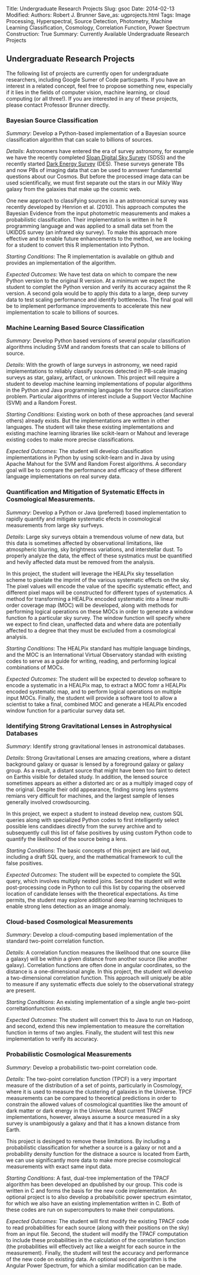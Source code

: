 Title: Undergraduate Research Projects
Slug: gsoc
Date: 2014-02-13
Modified: 
Authors: Robert J. Brunner
Save_as: ugprojects.html
Tags: Image Processing, Hyperspectral, Source Detection, Photometry, Machine Learning Classification, Cosmology, Correlation Function, Power Spectrum
Construction: True
Summary: Currently Available Undergraduate Research Projects

## Undergraduate Research Projects

The following list of projects are currently open for undergraduate
researchers, including Google Sumer of Code particpants. If you have an
interest in a related concept, feel free to propose something new,
especially if it lies in the fields of computer vision, machine
learning, or cloud computing (or all three!). If you are interested in
any of these projects, please contact Professor Brunner directly.

### Bayesian Source Classification

*Summary*: Develop a Python-based implementation of a Bayesian source
classification algorithm that can scale to billions of sources. 

*Details*: Astronomers have entered the era of survey astronomy, for
example we have the recently completed [Sloan Digital Sky
Survey](http://www.sdss.org) (SDSS) and the recently started [Dark
Energy Survey](https://www.darkenergysurvey.org) (DES). These surveys
generate TBs and now PBs of imaging data that can be used to annswer
fundamental questions about our Cosmos. But before the processed image
data can be used scientifically, we must first separate out the stars in
our Mikly Way galaxy from the galaxies that make up the cosmic web.

One new approach to classifying sources in a an astronomical survey was
recently developed by Henrion et al. (2010). This approach computes the
Bayesian Evidence from the input photometric measurements and makes a
probabilistic classification. Their implementation is written in he R
programming language and was applied to a small data set from the UKIDDS
survey (an infrared sky survey). To make this approach more effective
and to enable future enhancements to the method, we are looking for a
student to convert this R implementation into Python.

*Starting Conditions*: The R implementation is available on github and
provides an implementation of the algorithm. 

*Expected Outcomes*: We have test data on which to compare the new
Python version to the original R version. At a minimum we expect the
student to complet the Python version and verify its accuracy against
the R version. A second gola would be to apply this data to a large,
deep survey data to test scaling performance and identify bottlenecks.
The final goal will be to implement performance improvements to
accelerate this new implementation to scale to billions of sources.

### Machine Learning Based Source Classification

*Summary*: Develop Python based versions of several popular classification
algorithms including SVM and random forests that can scale to billions
of source.

*Details*: With the growth of large surveys in astronomy, we need rapid
implementations to reliably classify sources detected in PB-scale
imaging surveys as star, galaxy, artifact, or unknown. This project will
require a student to develop machine learning implementations of popular
algorithms in the Python and Java programming languages for the source
classification problem. Particular algorithms of interest include a
Support Vector Machine (SVM) and a Random Forest.

*Starting Conditions*: Existing work on both of these approaches (and
several others) already exists. But the implementations are written in
other languages. The student will take these existing implementations
and existing machine learning libraries like scikit-learn or Mahout and
leverage existing codes to make more precise classifications.

*Expected Outcomes*: The student will develop classification
implementations in Python by using scikit-learn and in Java by using
Apache Mahout for the SVM and Random Forest algorithms. A secondary goal
will be to compare the performance and efficacy of these different language
implementations on real survey data.

### Quantification and Mitigation of Systematic Effects in Cosmological Measurements.

*Summary*: Develop a Python or Java (preferred) based implementation to
rapidly quantify and mitigate systematic efects in cosmological
measurements from large sky surfveys.

*Details*: Large sky surveys obtain a tremendous volume of new data, but
this data is sometimes affected by observational limitations, like
atmospheric blurring, sky brightness variations, and interstellar dust.
To properly analyze the data, the effect of these systmatics must be
quantified and hevily affected data must be removed from the analysis.

In this project, the student will leverage the HEALPix sky tessellation
scheme to pixelate the imprint of the various systematic effects on the
sky. The pixel values will encode the value of the specific systematic
effect, and different pixel maps will be constructed for different types
of systematics. A method for transforming a HEALPix encoded systematic
into a linear multi-order coverage map (MOC) will be developed, along
with methods for performing logical operations on these MOCs in order to
generate a window function fo a particular sky survey. The window
function will specify where we expect to find clean, unaffected data and
where data are potentially affected to a degree that they must be
excluded from a cosmological analysis.

*Starting Conditions*: The HEALPix standard has multiple language
bindings, and the MOC is an International Virtual Observatory standad
with existing codes to serve as a guide for writing, reading, and
performing logical combinations of MOCs.

*Expected Outcomes*: The student will be expected to develop software to
encode a systematic in a HEALPix map, to extract a MOC fomr a HEALPIx
encoded systematic map, and to perform logical operations on multiple
input MOCs. Finally, the student will provide a software tool to allow a
scientist to take a final, combined MOC and generate a HEALPIx encoded
window function for a particular survey data set.

### Identifying Strong Gravitational Lenses in Astrophysical Databases

*Summary*: Identify strong gravitational lenses in astronomical databases.

*Details*: Strong Gravitational Lenses are amazing creations, where a
distant background galaxy or quasar is lensed by a foreground galaxy or
galaxy group. As a result, a distant source that might have been too
faint to detect on Earthis visible for detailed study. In addition, the
lensed source sometimes appears as either a distorted arc or as a
multiply imaged copy of the original. Despite their odd appearance,
finding srong lens systems remians very difficult for machines, and the
largest sample of lenses generally involved crowdsourcing.

In this project, we expect a student to instead develop new, custom SQL
queries along with specialized Python codes to first intelligently
select possible lens candidaes directly from the survey archive and to
subsequently cull this list of false positives by using custom Python
code to quantify the likelihood of the source being a lens.

*Starting Conditions*: The basic concepts of this project are laid out,
including a draft SQL query, and the mathematical framework to cull the
false positives.

*Expected Outcomes*: The student will be expected to complete the SQL
query, which involves multiply nested joins. Second the student will
write post-processing code in Python to cull this list by coparing the
observed location of candidate lenses with the theoretical expectations.
As time permits, the student may explore additional deep learning
techniques to enable strong lens detection as an image anomaly.

### Cloud-based Cosmological Measurements

*Summary*: Develop a cloud-computing based implementation of the standard
two-point correlation function.

*Details*: A correlation function measures the likelihood that one
source (like a galaxy) will be within a given distance from another
source (like another galaxy). Correlation functions are often done in
angular coordinates, so the distance is a one-dimensional angle. In this
project, the student will develop a two-dimensional correlation
function. This approach will uniquely be able to measure if any	
systematic effects due solely to the observational strategy are present.

*Starting Conditions*: An existing implementation of a single angle
two-point correltationfunction exists. 

*Expected Outcomes*: The student will convert this to Java to run on
Hadoop, and second, extend this new implementation to measure the
correltation function in terms of two angles. Finally, the student will
test this new implementation to verify its accuracy.

### Probabilistic Cosmological Measurements

*Summary*: Develop a probabilistic two-point correlation code.

*Details*: The two-point correlation function (TPCF) is a very important
measure of the distribution of a set of points, particularly in
Cosmology, where it is used to measure the clustering of galaxies in the
Universe. TPCF measurements can be compared to theoretical predictions
in order to constrain the allowed values of cosmological quantities like
the amount of dark matter or dark energy in the Universe. Most current
TPACF implementations, however, always assume a source measured in a sky
survey is unambigously a galaxy and that it has a known distance from
Earth.

This project is desinged to remove these limitations. By including a
probabilistic classification for whether a source is a galaxy or not and
a probability density function for the distnace a source is located from
Earth, we can use significantly more data to make more precise
cosmological measurements with exact same input data.

*Starting Conditions*: A fast, dual-tree implementation of the TPACF
algorithm has been developed an dpublished by our group. This code is
written in C and forms the basis for the new code implementation. An
optional project is to also develop a probabilsitic power spectrum
esimtator, for which we also have an existing implementation written in
C. Both of these codes are run on supercomputers to make their computations.

*Expected Outcomes*: The student will first modify the existing TPACF
code to read probabilities for each source (along with their positions
on the sky) from an input file. Second, the student will modify the
TPACF computation to include these probabilities in the calculation of
the correlation function (the probabilities will effectively act like a
weight for each source in the measurement). Finally, the student will
test the accuracy and performance of the new code on existing data. An
optional second algorithm is the Angular Power Spectrum, for which a similar
modification can be made.